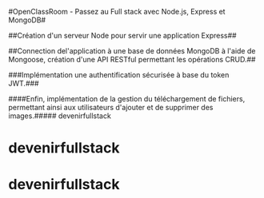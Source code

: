 #OpenClassRoom - Passez au Full stack avec Node.js, Express et MongoDB#

##Création d'un serveur Node pour servir une application Express##

##Connection del'application à une base de données MongoDB à l'aide de Mongoose, création d'une API RESTful permettant les opérations CRUD.##

###Implémentation une authentification sécurisée à base du token JWT.###

####Enfin, implémentation de la gestion du téléchargement de fichiers, permettant ainsi aux utilisateurs d'ajouter et de supprimer des images.##### devenirfullstack
# devenirfullstack
# devenirfullstack
